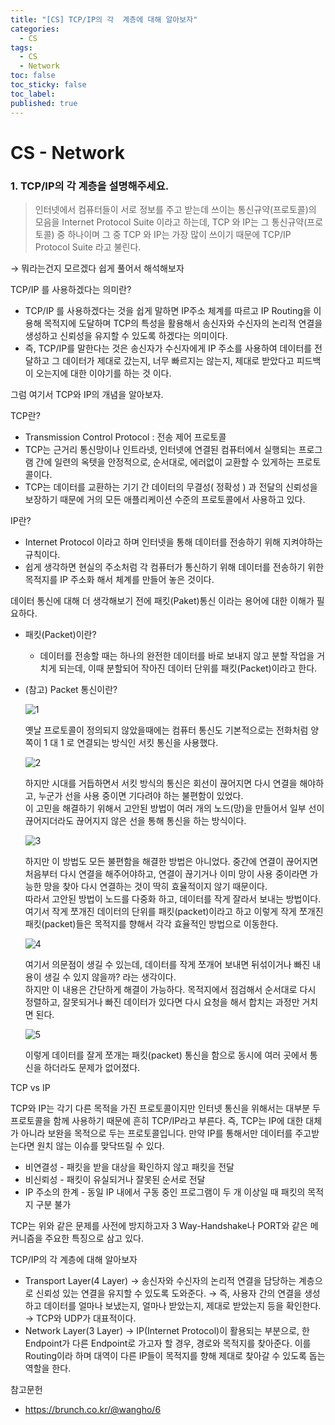 ```yaml
---
title: "[CS] TCP/IP의 각  계층에 대해 알아보자"
categories:
  - CS
tags:
  - CS
  - Network
toc: false
toc_sticky: false
toc_label:
published: true
---
```


# CS - Network

### 1. TCP/IP의 각 계층을 설명해주세요.

> 인터넷에서 컴퓨터들이 서로 정보를 주고 받는데 쓰이는 통신규약(프로토콜)의 모음을
> Internet Protocol Suite 이라고 하는데, TCP 와 IP는 그 통신규약(프로토콜) 중 하나이며
> 그 중 TCP 와 IP는 가장 많이 쓰이기 때문에 TCP/IP Protocol Suite 라고 불린다.

→ 뭐라는건지 모르겠다 쉽게 풀어서 해석해보자

TCP/IP 를 사용하겠다는 의미란?

- TCP/IP 를 사용하겠다는 것을 쉽게 말하면 IP주소 체계를 따르고 IP Routing을 이용해 목적지에 도달하며 TCP의 특성을 활용해서 송신자와 수신자의 논리적 연결을 생성하고 신뢰성을 유지할 수 있도록 하겠다는 의미이다.
- 즉, TCP/IP를 말한다는 것은 송신자가 수신자에게 IP 주소를 사용하여 데이터를 전달하고 그 데이터가 제대로 갔는지, 너무 빠르지는 않는지, 제대로 받았다고 피드백이 오는지에 대한 이야기를 하는 것 이다.

그럼 여기서 TCP와 IP의 개념을 알아보자.

TCP란?

- Transmission Control Protocol : 전송 제어 프로토콜
- TCP는 근거리 통신망이나 인트라넷, 인터넷에 연결된 컴퓨터에서 실행되는 프로그램 간에
  일련의 옥텟을 안정적으로, 순서대로, 에러없이 교환할 수 있게하는 프로토콜이다.
- TCP는 데이터를 교환하는 기기 간 데이터의 무결성( 정확성 ) 과 전달의 신뢰성을 보장하기 때문에 거의 모든 애플리케이션 수준의 프로토콜에서 사용하고 있다.

IP란?

- Internet Protocol 이라고 하며 인터넷을 통해 데이터를 전송하기 위해 지켜야하는 규칙이다.
- 쉽게 생각하면 현실의 주소처럼 각 컴퓨터가 통신하기 위해 데이터를 전송하기 위한 목적지를 IP 주소화 해서 체계를 만들어 놓은 것이다.

데이터 통신에 대해 더 생각해보기 전에 패킷(Paket)통신 이라는 용어에 대한 이해가 필요하다.

- 패킷(Packet)이란?
  - 데이터를 전송할 때는 하나의 완전한 데이터를 바로 보내지 않고 분할 작업을 거치게 되는데, 이때 분할되어 작아진 데이터 단위를 패킷(Packet)이라고 한다.
- (참고) Packet 통신이란?

  ![1](https://user-images.githubusercontent.com/89567475/170160017-737be0f9-bd21-4c8e-a8a0-e98da70abba8.gif)

  옛날 프로토콜이 정의되지 않았을때에는 컴퓨터 통신도 기본적으로는 전화처럼 양 쪽이 1 대 1 로 연결되는 방식인 서킷 통신을 사용했다.

  ![2](https://user-images.githubusercontent.com/89567475/170160061-3715af1f-c706-48d0-acf2-7867cb8a3b8e.gif)

  하지만 시대를 거듭하면서 서킷 방식의 통신은 회선이 끊어지면 다시 연결을 해야하고, 누군가 선을 사용 중이면 기다려야 하는 불편함이 있었다.  
  이 고민을 해결하기 위해서 고안된 방법이 여러 개의 노드(망)을 만들어서 일부 선이 끊어지더라도 끊어지지 않은 선을 통해 통신을 하는 방식이다.

  ![3](https://user-images.githubusercontent.com/89567475/170160065-c4ed5c2c-6888-46c1-b2e4-322554eb2bf5.gif)

  하지만 이 방법도 모든 불편함을 해결한 방법은 아니었다. 중간에 연결이 끊어지면 처음부터 다시 연결을 해주어야하고, 연결이 끊기거나 이미 망이 사용 중이라면 가능한 망을 찾아 다시 연결하는 것이 딱히 효율적이지 않기 때문이다.  
  따라서 고안된 방법이 노드를 다중화 하고, 데이터를 작게 잘라서 보내는 방법이다. 여기서 작게 쪼개진 데이터의 단위를 패킷(packet)이라고 하고 이렇게 작게 쪼개진 패킷(packet)들은 목적지를 향해서 각각 효율적인 방법으로 이동한다.

  ![4](https://user-images.githubusercontent.com/89567475/170160070-ab0349ef-f391-425e-b472-f4846d5b4ff5.gif)

  여기서 의문점이 생길 수 있는데, 데이터를 작게 쪼개어 보내면 뒤섞이거나 빠진 내용이 생길 수 있지 않을까? 라는 생각이다.  
  하지만 이 내용은 간단하게 해결이 가능하다. 목적지에서 점검해서 순서대로 다시 정렬하고, 잘못되거나 빠진 데이터가 있다면 다시 요청을 해서 합치는 과정만 거치면 된다.

  ![5](https://user-images.githubusercontent.com/89567475/170160075-8424f77b-6523-4a34-8eca-2db9412d9fe1.gif)

  이렇게 데이터를 잘게 쪼개는 패킷(packet) 통신을 함으로 동시에 여러 곳에서 통신을 하더라도 문제가 없어졌다.

TCP vs IP

TCP와 IP는 각기 다른 목적을 가진 프로토콜이지만 인터넷 통신을 위해서는 대부분 두 프로토콜을 함께 사용하기 때문에 흔히 TCP/IP라고 부른다. 즉, TCP는 IP에 대한 대체가 아니라 보완을 목적으로 두는 프로토콜입니다. 만약 IP를 통해서만 데이터를 주고받는다면 원치 않는 이슈를 맞닥뜨릴 수 있다.

- 비연결성 - 패킷을 받을 대상을 확인하지 않고 패킷을 전달
- 비신뢰성 - 패킷이 유실되거나 잘못된 순서로 전달
- IP 주소의 한계 - 동일 IP 내에서 구동 중인 프로그램이 두 개 이상일 때 패킷의 목적지 구분 불가

TCP는 위와 같은 문제를 사전에 방지하고자 3 Way-Handshake나 PORT와 같은 메커니즘을 주요한 특징으로 삼고 있다.

TCP/IP의 각 계층에 대해 알아보자

- Transport Layer(4 Layer)
  → 송신자와 수신자의 논리적 연결을 담당하는 계층으로 신뢰성 있는 연결을 유지할 수 있도록 도와준다.
  → 즉, 사용자 간의 연결을 생성하고 데이터를 얼마나 보냈는지, 얼마나 받았는지, 제대로 받았는지 등을 확인한다.
  → TCP와 UDP가 대표적이다.
- Network Layer(3 Layer)
  → IP(Internet Protocol)이 활용되는 부분으로, 한 Endpoint가 다른 Endpoint로 가고자 할 경우, 경로와 목적지를 찾아준다. 이를 Routing이라 하며 대역이 다른 IP들이 목적지를 향해 제대로 찾아갈 수 있도록 돕는 역할을 한다.

참고문헌

- https://brunch.co.kr/@wangho/6
